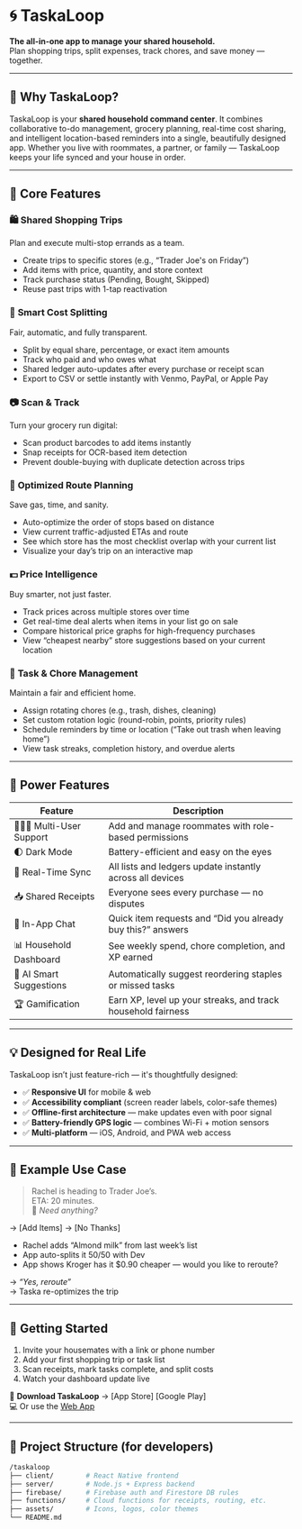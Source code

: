 # 🌀 TaskaLoop

**The all-in-one app to manage your shared household.**  
Plan shopping trips, split expenses, track chores, and save money — together.

---

## 🧠 Why TaskaLoop?

TaskaLoop is your **shared household command center**. It combines collaborative to-do management, grocery planning, real-time cost sharing, and intelligent location-based reminders into a single, beautifully designed app. Whether you live with roommates, a partner, or family — TaskaLoop keeps your life synced and your house in order.

---

## 🌟 Core Features

### 🛍️ **Shared Shopping Trips**
Plan and execute multi-stop errands as a team.
- Create trips to specific stores (e.g., “Trader Joe's on Friday”)
- Add items with price, quantity, and store context
- Track purchase status (Pending, Bought, Skipped)
- Reuse past trips with 1-tap reactivation

### 🧾 **Smart Cost Splitting**
Fair, automatic, and fully transparent.
- Split by equal share, percentage, or exact item amounts
- Track who paid and who owes what
- Shared ledger auto-updates after every purchase or receipt scan
- Export to CSV or settle instantly with Venmo, PayPal, or Apple Pay

### 📷 **Scan & Track**
Turn your grocery run digital:
- Scan product barcodes to add items instantly
- Snap receipts for OCR-based item detection
- Prevent double-buying with duplicate detection across trips

### 📍 **Optimized Route Planning**
Save gas, time, and sanity.
- Auto-optimize the order of stops based on distance
- View current traffic-adjusted ETAs and route
- See which store has the most checklist overlap with your current list
- Visualize your day’s trip on an interactive map

### 💵 **Price Intelligence**
Buy smarter, not just faster.
- Track prices across multiple stores over time
- Get real-time deal alerts when items in your list go on sale
- Compare historical price graphs for high-frequency purchases
- View “cheapest nearby” store suggestions based on your current location

### 📅 **Task & Chore Management**
Maintain a fair and efficient home.
- Assign rotating chores (e.g., trash, dishes, cleaning)
- Set custom rotation logic (round-robin, points, priority rules)
- Schedule reminders by time or location (“Take out trash when leaving home”)
- View task streaks, completion history, and overdue alerts

---

## 🔧 Power Features

| Feature | Description |
|--------|-------------|
| 🧑‍🤝‍🧑 Multi-User Support | Add and manage roommates with role-based permissions |
| 🌓 Dark Mode | Battery-efficient and easy on the eyes |
| 🔄 Real-Time Sync | All lists and ledgers update instantly across all devices |
| 📥 Shared Receipts | Everyone sees every purchase — no disputes |
| 💬 In-App Chat | Quick item requests and “Did you already buy this?” answers |
| 📊 Household Dashboard | See weekly spend, chore completion, and XP earned |
| 🧠 AI Smart Suggestions | Automatically suggest reordering staples or missed tasks |
| 🏆 Gamification | Earn XP, level up your streaks, and track household fairness |

---

## 💡 Designed for Real Life

TaskaLoop isn’t just feature-rich — it's thoughtfully designed:
- ✅ **Responsive UI** for mobile & web
- ✅ **Accessibility compliant** (screen reader labels, color-safe themes)
- ✅ **Offline-first architecture** — make updates even with poor signal
- ✅ **Battery-friendly GPS logic** — combines Wi-Fi + motion sensors
- ✅ **Multi-platform** — iOS, Android, and PWA web access

---

## 📱 Example Use Case

> Rachel is heading to Trader Joe’s.  
> ETA: 20 minutes.  
> 🛒 *Need anything?*

→ [Add Items] → [No Thanks]

- Rachel adds “Almond milk” from last week’s list  
- App auto-splits it 50/50 with Dev  
- App shows Kroger has it $0.90 cheaper — would you like to reroute?

→ *“Yes, reroute”*  
→ Taska re-optimizes the trip

---

## 🚀 Getting Started

1. Invite your housemates with a link or phone number  
2. Add your first shopping trip or task list  
3. Scan receipts, mark tasks complete, and split costs  
4. Watch your dashboard update live  

📲 **Download TaskaLoop** → [App Store] [Google Play]  
💻 Or use the [Web App](https://taskaloop.app)

---

## 📂 Project Structure (for developers)

```bash
/taskaloop
├── client/        # React Native frontend
├── server/        # Node.js + Express backend
├── firebase/      # Firebase auth and Firestore DB rules
├── functions/     # Cloud functions for receipts, routing, etc.
├── assets/        # Icons, logos, color themes
└── README.md
